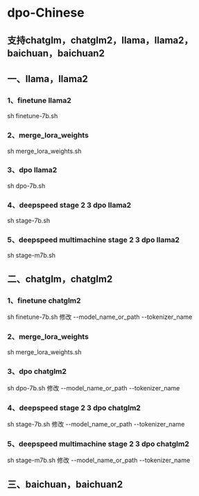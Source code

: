 # dpo-Chinese

## 支持chatglm，chatglm2，llama，llama2，baichuan，baichuan2

## 一、llama，llama2

### 1、finetune llama2

sh  finetune-7b.sh

### 2、merge_lora_weights

sh merge_lora_weights.sh

###  3、dpo llama2

sh dpo-7b.sh

###  4、deepspeed stage 2 3 dpo llama2
sh stage-7b.sh

### 5、deepspeed multimachine stage 2 3 dpo llama2
sh stage-m7b.sh

## 二、chatglm，chatglm2
### 1、finetune chatglm2

sh  finetune-7b.sh    修改 --model_name_or_path  --tokenizer_name

### 2、merge_lora_weights

sh merge_lora_weights.sh

###  3、dpo chatglm2

sh dpo-7b.sh  修改 --model_name_or_path  --tokenizer_name

###  4、deepspeed stage 2 3 dpo chatglm2
sh stage-7b.sh  修改 --model_name_or_path  --tokenizer_name

### 5、deepspeed multimachine stage 2 3 dpo chatglm2
sh stage-m7b.sh  修改 --model_name_or_path  --tokenizer_name

## 三、baichuan，baichuan2
